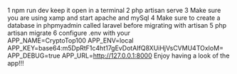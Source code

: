 1 npm run dev keep it open in a terminal
2 php artisan serve
3 Make sure you are using xamp and start apache and mySql
4 Make sure to create a database in phpmyadmin called laravel before migrating with artisan
5 php artisan migrate 
6 configure .env with your  
APP_NAME=CryptoTop100
APP_ENV=local
APP_KEY=base64:m5DpRtF1c4ht17gEvDotAIfQ8XUiHjVsCVMU4TOxIoM=
APP_DEBUG=true
APP_URL=http://127.0.0.1:8000
Enjoy having a look of the app!!!
